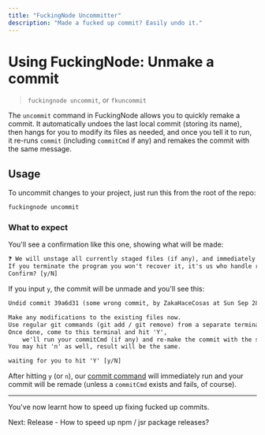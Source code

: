 ```yaml
---
title: "FuckingNode Uncommitter"
description: "Made a fucked up commit? Easily undo it."
---
```


# Using FuckingNode: Unmake a commit

> `fuckingnode uncommit`, or `fkuncommit`

The `uncommit` command in FuckingNode allows you to quickly remake a commit. It automatically undoes the last local commit (storing its name), then hangs for you to modify its files as needed, and once you tell it to run, it re-runs `commit` (including `commitCmd` if any) and remakes the commit with the same message.

## Usage

To uncommit changes to your project, just run this from the root of the repo:

```bash
fuckingnode uncommit
```

### What to expect

You'll see a confirmation like this one, showing what will be made:

```txt
❓ We will unstage all currently staged files (if any), and immediately undo commit 39a6d31.
If you terminate the program you won't recover it, it's us who handle remaking it. Proceed?
Confirm? [y/N]
```

If you input `y`, the commit will be unmade and you'll see this:

```txt
Undid commit 39a6d31 (some wrong commit, by ZakaHaceCosas at Sun Sep 28 15:30:47 2025 +0200)

Make any modifications to the existing files now.
Use regular git commands (git add / git remove) from a separate terminal to stage/unstage files.
Once done, come to this terminal and hit 'Y',
    we'll run your commitCmd (if any) and re-make the commit with the same message and files (unless changed) as before.
You may hit 'n' as well, result will be the same.

waiting for you to hit 'Y' [y/N] 
```

After hitting `y` (or `n`), our [commit command](commit.md) will immediately run and your commit will be remade (unless a `commitCmd` exists and fails, of course).

---

You've now learnt how to speed up fixing fucked up commits.

Next: Release - How to speed up npm / jsr package releases?
